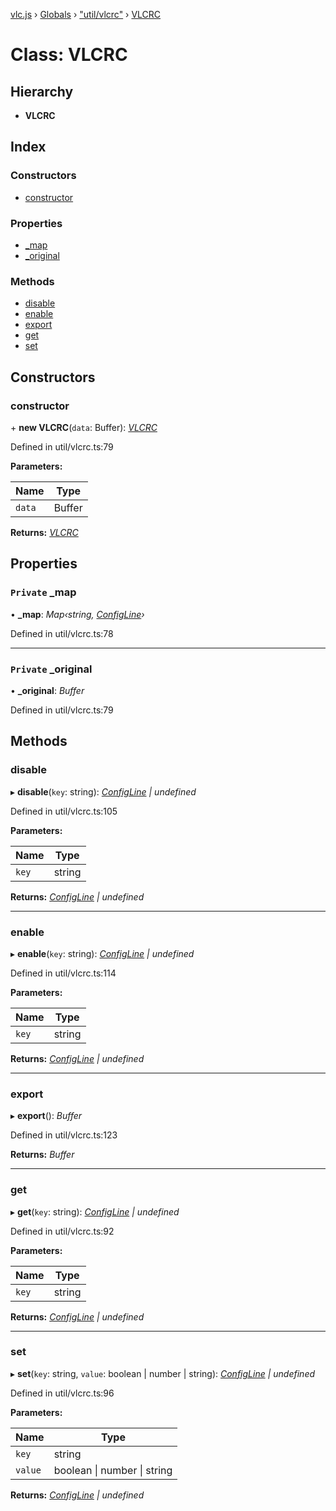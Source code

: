 [vlc.js](../README.md) › [Globals](../globals.md) › ["util/vlcrc"](../modules/_util_vlcrc_.md) › [VLCRC](_util_vlcrc_.vlcrc.md)

# Class: VLCRC

## Hierarchy

* **VLCRC**

## Index

### Constructors

* [constructor](_util_vlcrc_.vlcrc.md#constructor)

### Properties

* [_map](_util_vlcrc_.vlcrc.md#private-_map)
* [_original](_util_vlcrc_.vlcrc.md#private-_original)

### Methods

* [disable](_util_vlcrc_.vlcrc.md#disable)
* [enable](_util_vlcrc_.vlcrc.md#enable)
* [export](_util_vlcrc_.vlcrc.md#export)
* [get](_util_vlcrc_.vlcrc.md#get)
* [set](_util_vlcrc_.vlcrc.md#set)

## Constructors

###  constructor

\+ **new VLCRC**(`data`: Buffer): *[VLCRC](_util_vlcrc_.vlcrc.md)*

Defined in util/vlcrc.ts:79

**Parameters:**

Name | Type |
------ | ------ |
`data` | Buffer |

**Returns:** *[VLCRC](_util_vlcrc_.vlcrc.md)*

## Properties

### `Private` _map

• **_map**: *Map‹string, [ConfigLine](../modules/_util_vlcrc_.md#configline)›*

Defined in util/vlcrc.ts:78

___

### `Private` _original

• **_original**: *Buffer*

Defined in util/vlcrc.ts:79

## Methods

###  disable

▸ **disable**(`key`: string): *[ConfigLine](../modules/_util_vlcrc_.md#configline) | undefined*

Defined in util/vlcrc.ts:105

**Parameters:**

Name | Type |
------ | ------ |
`key` | string |

**Returns:** *[ConfigLine](../modules/_util_vlcrc_.md#configline) | undefined*

___

###  enable

▸ **enable**(`key`: string): *[ConfigLine](../modules/_util_vlcrc_.md#configline) | undefined*

Defined in util/vlcrc.ts:114

**Parameters:**

Name | Type |
------ | ------ |
`key` | string |

**Returns:** *[ConfigLine](../modules/_util_vlcrc_.md#configline) | undefined*

___

###  export

▸ **export**(): *Buffer*

Defined in util/vlcrc.ts:123

**Returns:** *Buffer*

___

###  get

▸ **get**(`key`: string): *[ConfigLine](../modules/_util_vlcrc_.md#configline) | undefined*

Defined in util/vlcrc.ts:92

**Parameters:**

Name | Type |
------ | ------ |
`key` | string |

**Returns:** *[ConfigLine](../modules/_util_vlcrc_.md#configline) | undefined*

___

###  set

▸ **set**(`key`: string, `value`: boolean | number | string): *[ConfigLine](../modules/_util_vlcrc_.md#configline) | undefined*

Defined in util/vlcrc.ts:96

**Parameters:**

Name | Type |
------ | ------ |
`key` | string |
`value` | boolean &#124; number &#124; string |

**Returns:** *[ConfigLine](../modules/_util_vlcrc_.md#configline) | undefined*
